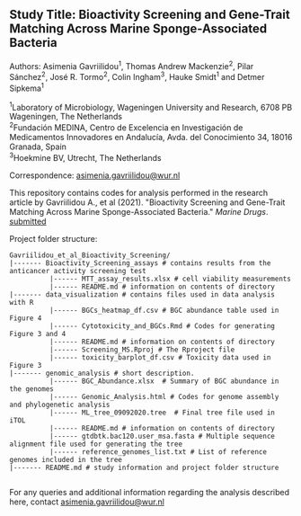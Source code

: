 Study Title: Bioactivity Screening and Gene-Trait Matching Across Marine Sponge-Associated Bacteria
-------------------------------------------------------------------------------------------------------
Authors: Asimenia Gavriilidou<sup>1</sup>, Thomas Andrew Mackenzie<sup>2</sup>, Pilar Sánchez<sup>2</sup>, José R. Tormo<sup>2</sup>, Colin Ingham<sup>3</sup>, Hauke Smidt<sup>1</sup> and Detmer Sipkema<sup>1</sup>

<sup>1</sup>Laboratory of Microbiology, Wageningen University and Research, 6708 PB Wageningen, The Netherlands<br />
<sup>2</sup>Fundación MEDINA, Centro de Excelencia en Investigación de Medicamentos Innovadores en Andalucía, Avda. del Conocimiento 34, 18016 Granada, Spain<br />
<sup>3</sup>Hoekmine BV, Utrecht, The Netherlands<br />

Correspondence: asimenia.gavriilidou@wur.nl     


This repository contains codes for analysis performed in the research article by Gavriilidou A., et al (2021). "Bioactivity Screening and Gene-Trait Matching Across Marine Sponge-Associated Bacteria." *Marine Drugs*. [submitted]()

Project folder structure:

 ```
 Gavriilidou_et_al_Bioactivity_Screening/
|------- Bioactivity_Screening_assays # contains results from the anticancer activity screening test
           |------ MTT_assay_results.xlsx # cell viability measurements
           |------ README.md # information on contents of directory
|------- data_visualization # contains files used in data analysis with R
           |------ BGCs_heatmap_df.csv # BGC abundance table used in Figure 4
           |------ Cytotoxicity_and_BGCs.Rmd # Codes for generating Figure 3 and 4
           |------ README.md # information on contents of directory
           |------ Screening_MS.Rproj # The Rproject file
           |------ toxicity_barplot_df.csv # Toxicity data used in Figure 3
|------- genomic_analysis # short description.  
           |------ BGC_Abundance.xlsx  # Summary of BGC abundance in the genomes
           |------ Genomic_Analysis.html # Codes for genome assembly and phylogenetic analysis
           |------ ML_tree_09092020.tree  # Final tree file used in iTOL
           |------ README.md # information on contents of directory
           |------ gtdbtk.bac120.user_msa.fasta # Multiple sequence alignment file used for generating the tree
           |------ reference_genomes_list.txt # List of reference genomes included in the tree
|------- README.md # study information and project folder structure
          
```

For any queries and additional information regarding the analysis described here, contact asimenia.gavriilidou@wur.nl  



